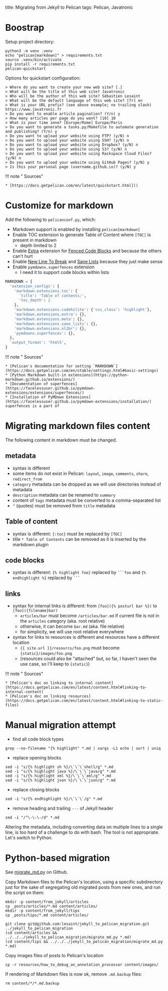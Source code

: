 title: Migrating from Jekyll to Pelican
tags: Pelican, Javatronic


# Boostrap

Setup project directory:

```shell
python3 -m venv .venv
echo "pelican[markdown]" > requirements.txt
source .venv/bin/activate
pip install -r requirements.txt
pelican-quickstart
```

Options for quickstart configuration:

```
> Where do you want to create your new web site? [.] 
> What will be the title of this web site? Javatronic
> Who will be the author of this web site? Sébastien Lesaint
> What will be the default language of this web site? [fr] en
> What is your URL prefix? (see above example; no trailing slash) https://www.javatronic.fr
> Do you want to enable article pagination? (Y/n) y
> How many articles per page do you want? [10] 10
> What is your time zone? [Europe/Rome] Europe/Paris
> Do you want to generate a tasks.py/Makefile to automate generation and publishing? (Y/n) y
> Do you want to upload your website using FTP? (y/N) n
> Do you want to upload your website using SSH? (y/N) n
> Do you want to upload your website using Dropbox? (y/N) n
> Do you want to upload your website using S3? (y/N) n
> Do you want to upload your website using Rackspace Cloud Files? (y/N) n
> Do you want to upload your website using GitHub Pages? (y/N) y
> Is this your personal page (username.github.io)? (y/N) y
```

!!! note " Sources"

    * [https://docs.getpelican.com/en/latest/quickstart.html]()


# Customize for markdown

Add the following to `pelicanconf.py`, which:

* Markdown support is enabled by installing `pelican[markdown]`
* Enable TOC extension to generate Table of Content where `[TOC]` is present in markdown
  * depth limited to 2
* Enable [Extra](https://python-markdown.github.io/extensions/extra/) extension for [Fenced Code Blocks](https://python-markdown.github.io/extensions/fenced_code_blocks/) and because the others can't hurt
* Enable [New Line To Break](https://python-markdown.github.io/extensions/nl2br/) and [Sane Lists](https://python-markdown.github.io/extensions/sane_lists/) because they just make sense
* Enable `pymdownx.superfences` extension
  * I need it to support code blocks within lists

```python
MARKDOWN = {
  'extension_configs': {
    'markdown.extensions.toc': {
      'title': 'Table of contents:',
      'toc_depth': 2
    },
    'markdown.extensions.codehilite': {'css_class': 'highlight'},
    'markdown.extensions.extra': {},
    'markdown.extensions.meta': {},
    'markdown.extensions.sane_lists': {},
    'markdown.extensions.nl2br': {},
    'pymdownx.superfences': {},
  },
  'output_format': 'html5',
}
```

!!! note " Sources"

    * [Pelican's documentation for setting `MARKDOWN`](https://docs.getpelican.com/en/stable/settings.html#basic-settings)
    * [Python Markdown built-in extensions](https://python-markdown.github.io/extensions/)
    * [Documentation of superfences](https://facelessuser.github.io/pymdown-extensions/extensions/superfences/)
    * [Installation of PyMDown Extensions](https://facelessuser.github.io/pymdown-extensions/installation/) superfences is a part of

# Migrating markdown files content

The following content in markdown must be changed.

## metadata
* syntax is different
* some items do not exist in Pelican: `layout`, `image`, `comments`, `share`, `redirect_from`
* `category` metadata can be dropped as we will use directories instead of metadata
* `description` metadata can be renamed to `summary`
* content of `tags` metadata must be converted to a comma-separated list
* `"` (quotes) must be removed from `title` metadata

## Table of content

* syntax is different: `{:toc}` must be replaced by `[TOC]`
* title `* Table of Contents` can be removed as  it is inserted by the markdown plugin

## code blocks

* syntax is different: `{% highlight foo}` replaced by `` ```foo `` and `{% endhighlight %}` replaced by `` ``` ``

## links

* syntax for internal links is different: from `[foo]({% posturl bar %})` to `[foo]({filename}bar)`
    * `articles/bar` must become `/articles/bar.md` if current file is not in the `articles` category (aka. root relative)
    * otherwise, it can become `bar.md` (aka. file relative)
    * for simplicity, we will use root relative everywhere
* syntax for links to resources is different and resources have a different location
    * `{{ site.url }}/resourcs/foo.png` must become `{static}/images/foo.png`
    * (resources could also be "attached" but, so far, I haven't seen the use case, so I'll keep to `{static}`)

!!! note " Sources"

    * [Pelican's doc on linking to internal content](https://docs.getpelican.com/en/latest/content.html#linking-to-internal-content)
    * [Pelican's doc on linking resources](https://docs.getpelican.com/en/latest/content.html#linking-to-static-files)

# Manual migration attempt

* find all code block types
```shell
grep --no-filename "{% highlight" *.md | xargs -L1 echo | sort | uniq
```
* replace opening blocks
```shell
sed -i "s/{% highlight sh %}/\`\`\`shell/g" *.md 
sed -i "s/{% highlight java %}/\`\`\`java/g" *.md 
sed -i "s/{% highlight xml %}/\`\`\`xml/g" *.md 
sed -i "s/{% highlight json %}/\`\`\`json/g" *.md 
```
* replace closing blocks
```shell
sed -i "s/{% endhighlight %}/\`\`\`/g" *.md
```
* remove heading and trailing `---` of Jekyll header
```shell
sed -i "/^\-\-\-/d" *.md
```

Altering the metadata, including converting data on multiple lines to a single line, is too hard of a challenge to do
with bash. The tool is not appropriate. Let's switch to Python.

# Python-based migration

See [migrate_md.py](https://github.com/lesaint/jekyll_to_pelican_migration/blob/main/migrate_md.py) on Github.

Copy Markdown files to the Pelican's location, using a specific subdirectory just for the sake of 
segregating old migrated posts from new ones, and run the script on them:

```shell
mkdir -p content/from_jekyll/articles
cp _posts/articles/*.md content/articles/
mkdir -p content/from_jekyll/tips
cp _posts/tips/*.md content/articles/
```

```shell
git clone git@github.com:lesaint/jekyll_to_pelican_migration.git ../jekyll_to_pelican_migration
(cd content/articles && ../../../jekyll_to_pelican_migration/migrate_md.py *.md)
(cd content/tips && ../../../jekyll_to_pelican_migration/migrate_md.py *.md)
```

Copy images files of posts to Pelican's location

```shell
cp -r resources/how_to_debug_an_annotation_processor content/images/
```

If rendering of Markdown files is now ok, remove `.md.backup` files:

```shell
rm content/*/*.md.backup
```
